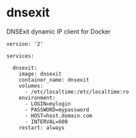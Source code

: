 # dnsexit
DNSExit dynamic IP client for Docker

```
version: '2'

services:

  dnsexit:
    image: dnsexit
    container_name: dnsexit
    volumes:
      - /etc/localtime:/etc/localtime:ro
    environment:
      - LOGIN=mylogin
      - PASSWORD=mypassword
      - HOST=host.domain.com
      - INTERVAL=600
    restart: always

```
